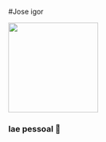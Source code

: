 #Jose igor


<div style="display: inline-block;">
  <img height="180em"  src="https://octodex.github.com/images/daftpunktocat-thomas.gif"/>



### Iae pessoal 🤘

<!--
**Igorarruda01/Igorarruda01** is a ✨ _special_ ✨ repository because its `README.md` (this file) appears on your GitHub profile.

Here are some ideas to get you started:

- 🔭 I’m currently working on ...
- 🌱 I’m currently learning ...
- 👯 I’m looking to collaborate on ...
- 🤔 I’m looking for help with ...
- 💬 Ask me about ...
- 📫 How to reach me: ...
- 😄 Pronouns: ...
- ⚡ Fun fact: ...
-->
